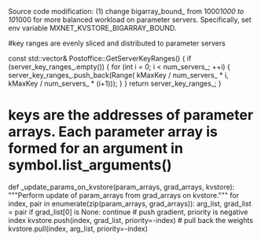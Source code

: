 Source code modification:
(1) change bigarray_bound_ from 1000*1000 to 10*1000 for more balanced workload on parameter servers. Specifically, set env variable MXNET_KVSTORE_BIGARRAY_BOUND.


#key ranges are evenly sliced and distributed to parameter servers

const std::vector<Range>& Postoffice::GetServerKeyRanges() {
  if (server_key_ranges_.empty()) {
    for (int i = 0; i < num_servers_; ++i) {
      server_key_ranges_.push_back(Range(
          kMaxKey / num_servers_ * i,
          kMaxKey / num_servers_ * (i+1)));
    }
  }
  return server_key_ranges_;
}


# keys are the addresses of parameter arrays. Each parameter array is formed for an argument in symbol.list_arguments()
def _update_params_on_kvstore(param_arrays, grad_arrays, kvstore):
    """Perform update of param_arrays from grad_arrays on kvstore."""
    for index, pair in enumerate(zip(param_arrays, grad_arrays)):
        arg_list, grad_list = pair
        if grad_list[0] is None:
            continue
        # push gradient, priority is negative index
        kvstore.push(index, grad_list, priority=-index)
        # pull back the weights
        kvstore.pull(index, arg_list, priority=-index)

  